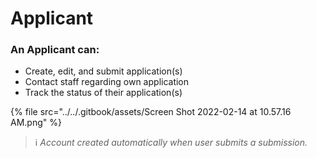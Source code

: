 # Applicant

### An **Applicant** can:

* Create, edit, and submit application(s)
* Contact staff regarding own application
* Track the status of their application(s)

{% file src="../../.gitbook/assets/Screen Shot 2022-02-14 at 10.57.16 AM.png" %}

> ℹ️ _Account created automatically when user submits a submission._&#x20;
